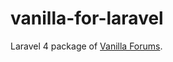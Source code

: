 vanilla-for-laravel
===================

Laravel 4 package of [Vanilla Forums](https://github.com/vanilla/vanilla).
